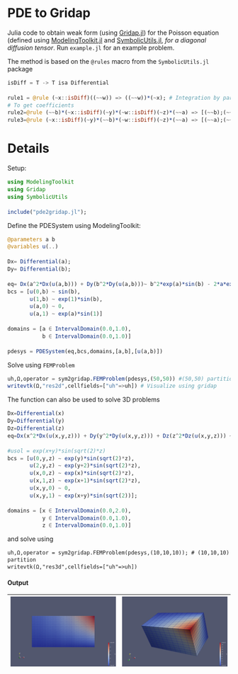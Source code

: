 PDE to Gridap
======

Julia code to obtain weak form (using [Gridap.jl](https://github.com/gridap)) for the Poisson equation (defined using [ModelingToolkit.jl](https://github.com/SciML/ModelingToolkit.jl) and [SymbolicUtils.jl](https://github.com/JuliaSymbolics/SymbolicUtils.jl), *for a diagonal diffusion tensor*. Run `example.jl` for an example problem.

The method is based on the `@rules` macro from the `SymbolicUtils.jl` package


```Julia
isDiff = T -> T isa Differential

rule1 = @rule (~x::isDiff)((~~w)) => ((~~w))*(~x); # Integration by parts @rule
# To get coefficients
rule2=@rule (~~b)*(~x::isDiff)(~y)*(~w::isDiff)(~z)*(~~a) => [(~~b);(~~a)]
rule3=@rule (~x::isDiff)(~y)*(~~b)*(~w::isDiff)(~z)*(~~a) => [(~~a);(~~b)]
```

# Details
Setup:

``` julia
using ModelingToolkit
using Gridap
using SymbolicUtils

include("pde2gridap.jl");
```

Define the PDESystem using ModelingToolkit:

``` julia
@parameters a b  
@variables u(..)

Dx= Differential(a);  
Dy= Differential(b);

eq= Dx(a^2*Dx(u(a,b))) + Dy(b^2*Dy(u(a,b)))~ b^2*exp(a)*sin(b) - 2*a*exp(a)*sin(b) - a^2*exp(a)*sin(b) - 2*b*exp(a)*cos(b)
bcs = [u(0,b) ~ sin(b),
       u(1,b) ~ exp(1)*sin(b),
       u(a,0) ~ 0,
       u(a,1) ~ exp(a)*sin(1)]

domains = [a ∈ IntervalDomain(0.0,1.0),
           b ∈ IntervalDomain(0.0,1.0)]

pdesys = PDESystem(eq,bcs,domains,[a,b],[u(a,b)])

```

Solve using `FEMProblem`
``` julia
uh,Ω,operator = sym2gridap.FEMProblem(pdesys,(50,50)) #(50,50) partition
writevtk(Ω,"res2d",cellfields=["uh"=>uh]) # Visualize using gridap
```

The function can also be used to solve 3D problems

``` Julia
Dx=Differential(x)
Dy=Differential(y)
Dz=Differential(z)
eq=Dx(x^2*Dx(u(x,y,z))) + Dy(y^2*Dy(u(x,y,z))) + Dz(z^2*Dz(u(x,y,z))) ~ 0;

#usol = exp(x+y)*sin(sqrt(2)*z)
bcs = [u(0,y,z) ~ exp(y)*sin(sqrt(2)*z),
       u(2,y,z) ~ exp(y+2)*sin(sqrt(2)*z),
       u(x,0,z) ~ exp(x)*sin(sqrt(2)*z),
       u(x,1,z) ~ exp(x+1)*sin(sqrt(2)*z),
       u(x,y,0) ~ 0,
       u(x,y,1) ~ exp(x+y)*sin(sqrt(2))];

domains = [x ∈ IntervalDomain(0.0,2.0),
           y ∈ IntervalDomain(0.0,1.0),
           z ∈ IntervalDomain(0.0,1.0)]
```

and solve using

```
uh,Ω,operator = sym2gridap.FEMProblem(pdesys,(10,10,10)); # (10,10,10) partition
writevtk(Ω,"res3d",cellfields=["uh"=>uh])
```

#### Output

![2d](2d.png) | ![3d](3d.png)
-- | --
